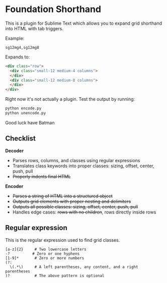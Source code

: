 # Foundation Shorthand

This is a plugin for Sublime Text which allows you to expand grid shorthand into HTML with tab triggers.

Example:

```
sg12mg4,sg12mg8
```

Expands to:

```html
<div class="row">
  <div class="small-12 medium-4 columns">
  </div>
  <div class="small-12 medium-8 columns">
  </div>
</div>
```

Right now it's not actually a plugin. Test the output by running:

```bash
python encode.py
python unencode.py
```

Good luck have Batman

## Checklist

**Decoder**
- Parses rows, columns, and classes using regular expressions
- Translates class keywords into proper classes: sizing, offset, center, push, pull
- ~~Properly indents final HTML~~

**Encoder**
- ~~Parses a string of HTML into a structured object~~
- ~~Outputs grid elements with proper nesting and delimiters~~
- ~~Outputs all possible classes: sizing, offset, center, push, pull~~
- Handles edge cases: ~~rows with no children~~, rows directly inside rows

## Regular expression

This is the regular expression used to find grid classes.

```
[a-z]{2}     # Two lowercase letters
-?          # Zero or one hyphens
[1-9]*       # Zero or more numbers
(?:
  \(.*\)     # A left parentheses, any content, and a right parentheses
)?           # The above pattern is optional
```
